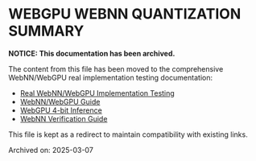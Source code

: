 # WEBGPU WEBNN QUANTIZATION SUMMARY

**NOTICE: This documentation has been archived.**

The content from this file has been moved to the comprehensive WebNN/WebGPU real implementation testing documentation:

- [Real WebNN/WebGPU Implementation Testing](REAL_WEBNN_WEBGPU_TESTING.md)
- [WebNN/WebGPU Guide](WEBNN_WEBGPU_GUIDE.md)
- [WebGPU 4-bit Inference](WEBGPU_4BIT_INFERENCE_README.md)
- [WebNN Verification Guide](WEBNN_VERIFICATION_GUIDE.md)

This file is kept as a redirect to maintain compatibility with existing links.

Archived on: 2025-03-07
